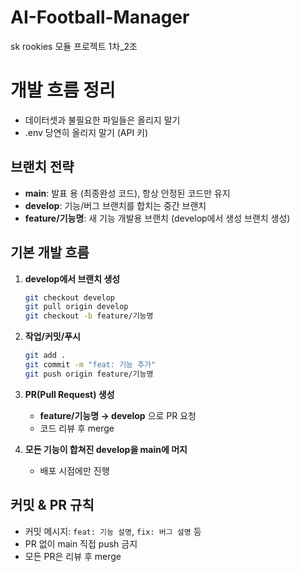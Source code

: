 # AI-Football-Manager
sk rookies 모듈 프로젝트 1차_2조

# 개발 흐름 정리
- 데이터셋과 불필요한 파일들은 올리지 말기
- .env 당연히 올리지 말기 (API 키)

## 브랜치 전략
- **main**: 발표 용 (최종완성 코드), 항상 안정된 코드만 유지
- **develop**: 기능/버그 브랜치를 합치는 중간 브랜치
- **feature/기능명**: 새 기능 개발용 브랜치 (develop에서 생성 브랜치 생성)

## 기본 개발 흐름
1. **develop에서 브랜치 생성**
    ```bash
    git checkout develop
    git pull origin develop
    git checkout -b feature/기능명
    ```

2. **작업/커밋/푸시**
    ```bash
    git add .
    git commit -m "feat: 기능 추가"
    git push origin feature/기능명
    ```

3. **PR(Pull Request) 생성**
    - **feature/기능명 → develop** 으로 PR 요청
    - 코드 리뷰 후 merge

4. **모든 기능이 합쳐진 develop을 main에 머지**  
    - 배포 시점에만 진행


## 커밋 & PR 규칙

- 커밋 메시지: `feat: 기능 설명`, `fix: 버그 설명` 등
- PR 없이 main 직접 push 금지
- 모든 PR은 리뷰 후 merge